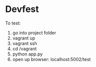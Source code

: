 # Devfest

To test:
1. go into project folder
2. vagrant up
3. vagrant ssh
4. cd /vagrant
5. python app.py
6. open up browser: localhost:5002/test